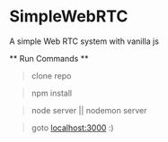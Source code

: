 # SimpleWebRTC
A simple Web RTC system with vanilla js

** Run Commands **

> clone repo

> npm install

> node server || nodemon server

> goto <localhost:3000> :)
